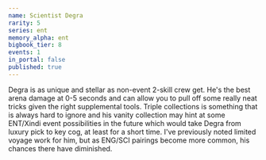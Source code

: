 ```yaml
---
name: Scientist Degra
rarity: 5
series: ent
memory_alpha: ent
bigbook_tier: 8
events: 1
in_portal: false
published: true
---
```


Degra is as unique and stellar as non-event 2-skill crew get. He's the best arena damage at 0-5 seconds and can allow you to pull off some really neat tricks given the right supplemental tools. Triple collections is something that is always hard to ignore and his vanity collection may hint at some ENT/Xindi event possibilities in the future which would take Degra from luxury pick to key cog, at least for a short time. I've previously noted limited voyage work for him, but as ENG/SCI pairings become more common, his chances there have diminished.
